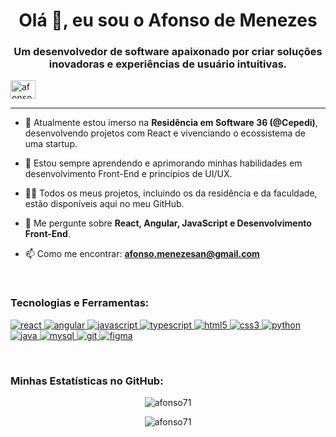 <h1 align="center">Olá 👋, eu sou o Afonso de Menezes</h1>
<h3 align="center">Um desenvolvedor de software apaixonado por criar soluções inovadoras e experiências de usuário intuitivas.</h3>

<p align="left"> 
  <a href="https://www.linkedin.com/in/afonsomenezesneto/" target="blank">
    <img align="center" src="https://raw.githubusercontent.com/rahuldkjain/github-profile-readme-generator/master/src/images/icons/Social/linked-in-alt.svg" alt="afonsomenezesneto" height="30" width="40" />
  </a>
<!--   <a href="mailto:afonso.menezesan@gmail.com">
    <img align="center" src="https://img.shields.io/badge/Gmail-D14836?style=for-the-badge&logo=gmail&logoColor=white" alt="afonso.menezesan@gmail.com" />
  </a> -->
</p>

---

-   🔭 Atualmente estou imerso na **Residência em Software 36 (@Cepedi)**, desenvolvendo projetos com React e vivenciando o ecossistema de uma startup.

-   🌱 Estou sempre aprendendo e aprimorando minhas habilidades em desenvolvimento Front-End e princípios de UI/UX.

-   👨‍💻 Todos os meus projetos, incluindo os da residência e da faculdade, estão disponíveis aqui no meu GitHub.

-   💬 Me pergunte sobre **React, Angular, JavaScript e Desenvolvimento Front-End**.

-   📫 Como me encontrar: **afonso.menezesan@gmail.com**

<br/>

<h3 align="left">Tecnologias e Ferramentas:</h3>
<p align="left">
  <a href="https://reactjs.org/" target="_blank" rel="noreferrer"> <img src="https://img.shields.io/badge/React-20232A?style=for-the-badge&logo=react&logoColor=61DAFB" alt="react"/> </a>
  <a href="https://angular.io" target="_blank" rel="noreferrer"> <img src="https://img.shields.io/badge/Angular-DD0031?style=for-the-badge&logo=angular&logoColor=white" alt="angular"/> </a>
  <a href="https://developer.mozilla.org/en-US/docs/Web/JavaScript" target="_blank" rel="noreferrer"> <img src="https://img.shields.io/badge/JavaScript-F7DF1E?style=for-the-badge&logo=javascript&logoColor=black" alt="javascript"/> </a>
  <a href="https://www.typescriptlang.org/" target="_blank" rel="noreferrer"> <img src="https://img.shields.io/badge/TypeScript-007ACC?style=for-the-badge&logo=typescript&logoColor=white" alt="typescript"/> </a>
  <a href="https://www.w3.org/html/" target="_blank" rel="noreferrer"> <img src="https://img.shields.io/badge/HTML5-E34F26?style=for-the-badge&logo=html5&logoColor=white" alt="html5"/> </a>
  <a href="https://www.w3schools.com/css/" target="_blank" rel="noreferrer"> <img src="https://img.shields.io/badge/CSS3-1572B6?style=for-the-badge&logo=css3&logoColor=white" alt="css3"/> </a>
  <a href="https://www.python.org" target="_blank" rel="noreferrer"> <img src="https://img.shields.io/badge/Python-3776AB?style=for-the-badge&logo=python&logoColor=white" alt="python"/> </a>
  <a href="https://www.java.com" target="_blank" rel="noreferrer"> <img src="https://img.shields.io/badge/Java-ED8B00?style=for-the-badge&logo=openjdk&logoColor=white" alt="java"/> </a>
  <a href="https://www.mysql.com/" target="_blank" rel="noreferrer"> <img src="https://img.shields.io/badge/MySQL-4479A1?style=for-the-badge&logo=mysql&logoColor=white" alt="mysql"/> </a>
  <a href="https://git-scm.com/" target="_blank" rel="noreferrer"> <img src="https://img.shields.io/badge/GIT-E44C30?style=for-the-badge&logo=git&logoColor=white" alt="git"/> </a>
  <a href="https://www.figma.com/" target="_blank" rel="noreferrer"> <img src="https://img.shields.io/badge/Figma-F24E1E?style=for-the-badge&logo=figma&logoColor=white" alt="figma"/> </a>
</p>

<br/>

<h3 align="left">Minhas Estatísticas no GitHub:</h3>
<p align="center">
  <img align="center" src="https://github-readme-stats.vercel.app/api/top-langs?username=afonso71&show_icons=true&locale=pt-br&layout=compact&theme=dracula" alt="afonso71" />
</p>
<p align="center">
  <img align="center" src="https://github-readme-stats.vercel.app/api?username=afonso71&show_icons=true&locale=pt-br&theme=dracula" alt="afonso71" />
</p>
